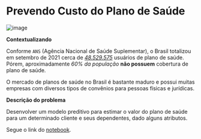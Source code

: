 # Prevendo Custo do Plano de Saúde

![image](https://user-images.githubusercontent.com/63373520/147605182-446a9f7b-7ea2-466a-90f3-8bf099cc1bc9.png)

**Contextualizando**

Conforme `ANS` (Agência Nacional de Saúde Suplementar), o Brasil totalizou em setembro de 2021 cerca de _[48.529.575](http://www.ans.gov.br/anstabnet/cgi-bin/tabnet?dados/tabnet_br.def)_ usuários de plano de saúde. Pórem, aproximadamente _60% da população_ **não possuem** cobertura de plano de saúde.

O mercado de planos de saúde no Brasil é bastante maduro e possui muitas empresas com diversos tipos de convênios para pessoas físicas e jurídicas.

**Descrição do problema**

Desenvolver um modelo preditivo para estimar o valor do plano de saúde para um determinado cliente e seus dependentes, dado alguns atributos.

Segue o link do [notebook](https://colab.research.google.com/drive/1PsGL_yeP_XjVQ2PZ_C5b13ip5kh1yxdA#scrollTo=x8GS2zvYcdb_).
